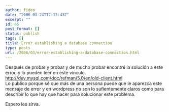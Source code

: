 ```yaml
---
author: fideo
date: "2006-03-24T17:13:43Z"
excerpt: ""
id: 65
post_format: []
status: publish
tags: []
title: Error establishing a database connection
type: posts
url: /2006/03/error-establishing-a-database-connection.html
---
```

Después de probar y probar y de mucho probar encontré la solución a este error, y lo pueden leer en este vínculo.  
<http://dev.mysql.com/doc/refman/5.0/en/old-client.html>  
Lo publico porque sé que más de una persona puede que le aparezca este mensaje de error y en wordpress no son lo sufientemente claros como para describir lo que hay que hacer para solucionar este problema.

Espero les sirva.